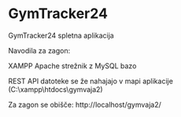 # GymTracker24

GymTracker24 spletna aplikacija

Navodila za zagon:

XAMPP Apache strežnik z MySQL bazo

REST API datoteke se že nahajajo v mapi aplikacije (C:\xampp\htdocs\gymvaja2)

Za zagon se obišče: http://localhost/gymvaja2/
